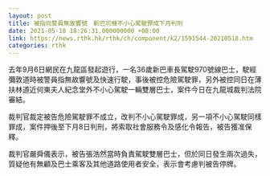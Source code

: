 ```yaml
---
layout: post
title: 被指向警員無故響號　新巴司機不小心駕駛罪成下月判刑
date: 2021-05-18 18:26:31.000000000 +08:00
link: https://news.rthk.hk/rthk/ch/component/k2/1591544-20210518.htm
categories: rthk
---
```


去年9月6日網民在九龍區發起遊行，一名36歲新巴車長駕駛970號線巴士，駛經彌敦道時被警員指無故響號及快速行駛，事後被控危險駕駛罪，另外被控同日在薄扶林道近何東夫人紀念堂外不小心駕駛一輛雙層巴士，案件今日在九龍城裁判法院審結。

裁判官裁定被告危險駕駛罪不成立，改判不小心駕駛罪成，另一項不小心駕駛同樣罪成，案件押後至下月8日判刑，將索取社會服務令及感化令報告，被告獲准保釋。

裁判官嚴舜儀表示，被告張浩然當時負責駕駛雙層巴士，但於同日發生兩次過失，質疑他有無顧及巴士乘客及其他道路使用者安全，表示會考慮判被告停牌。
